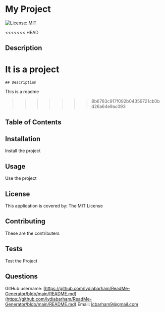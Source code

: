 # My Project

[![License: MIT](https://img.shields.io/badge/License-MIT-yellow.svg)](https://opensource.org/licenses/MIT)
  
<<<<<<< HEAD
## Description
It is a project
=======
    ## Description
This is a readme 
>>>>>>> 8b6783c917f092b04359721cb0bd26a64e9ac093

## Table of Contents

## Installation
Install the project

## Usage
Use the project

## License
This application is covered by: The MIT License

## Contributing
These are the contributers

## Tests
Test the Project

## Questions
GitHub username: [https://github.com/lydiabarham/ReadMe-Generator/blob/main/README.md](https://github.com/lydiabarham/ReadMe-Generator/blob/main/README.md)
Email: [lcbarham9@gmail.com](lcbarham9@gmail.com)

  
